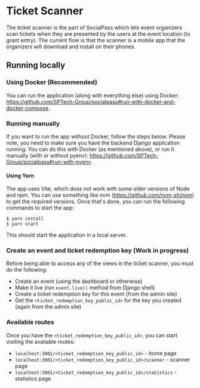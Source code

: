 # Ticket Scanner

The ticket scanner is the part of SocialPass which lets event organizers scan tickets when they are presented by the users at the event location (to grant entry). The current flow is that the scanner is a mobile app that the organizers will download and install on their phones.

## Running locally

### Using Docker (Recommended)

You can run the application (along with everything else) using Docker:
https://github.com/SPTech-Group/socialpass#run-with-docker-and-docker-compose.

### Running manually

If you want to run the app without Docker, follow the steps below. Please note, you need to make sure you have the backend Django application running. You can do this with Docker (as mentioned above), or run it manually (with or without pyenv):
https://github.com/SPTech-Group/socialpass#run-with-pyenv.

#### Using Yarn

The app uses Vite, which does not work with some older versions of Node and npm. You can use something like nvm (https://github.com/nvm-sh/nvm) to get the required versions. Once that's done, you can run the following commands to start the app:

```
$ yarn install
$ yarn start
```

This should start the application in a local server.

### Create an event and ticket redemption key (Work in progress)

Before being able to access any of the views in the ticket scanner, you must do the following:

- Create an event (using the dashboard or otherwise)
- Make it live (run `event.live()` method from Django shell)
- Create a ticket redemption key for this event (from the admin site)
- Get the `<ticket_redemption_key_public_id>` for the key you created (again from the admin site)

### Available routes

Once you have the `<ticket_redemption_key_public_id>`, you can start visiting the available routes:

- `localhost:3001/<ticket_redemption_key_public_id>` - home page
- `localhost:3001/<ticket_redemption_key_public_id>/scanner` - scanner page
- `localhost:3001/<ticket_redemption_key_public_id>/statistics` - statistics page
